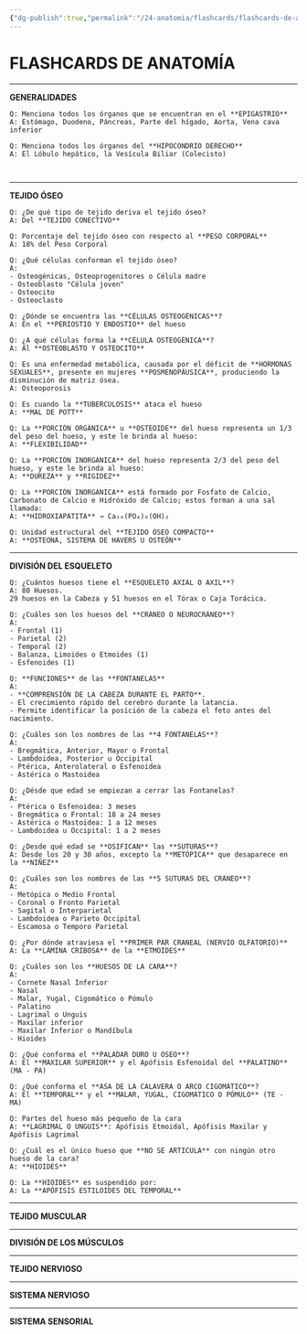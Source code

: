 ```yaml
---
{"dg-publish":true,"permalink":"/24-anatomia/flashcards/flashcards-de-anatomia/","tags":["Anatomía","Flashcards"]}
---
```


# FLASHCARDS DE ANATOMÍA
---
**GENERALIDADES**


```flashcard
Q: Menciona todos los órganos que se encuentran en el **EPIGASTRIO**
A: Estómago, Duodeno, Páncreas, Parte del hígado, Aorta, Vena cava inferior
```

```flashcard
Q: Menciona todos los órganos del **HIPOCONDRIO DERECHO**
A: El Lóbulo hepático, la Vesícula Biliar (Colecisto)



```

---
**TEJIDO ÓSEO**

```flashcard
Q: ¿De qué tipo de tejido deriva el tejido óseo?
A: Del **TEJIDO CONECTIVO**
```

```flashcard
Q: Porcentaje del tejido óseo con respecto al **PESO CORPORAL**
A: 18% del Peso Corporal
```

```flashcard
Q: ¿Qué células conforman el tejido óseo?
A:
- Osteogénicas, Osteoprogenitores o Célula madre
- Osteoblasto "Célula joven"
- Osteocito
- Osteoclasto
```

```flashcard
Q: ¿Dónde se encuentra las **CÉLULAS OSTEOGÉNICAS**?
A: En el **PERIOSTIO Y ENDOSTIO** del hueso
```

```flashcard
Q: ¿A qué células forma la **CÉLULA OSTEOGÉNICA**?
A: Al **OSTEOBLASTO Y OSTEOCITO**
```

```flashcard
Q: Es una enfermedad metabólica, causada por el déficit de **HORMONAS SEXUALES**, presente en mujeres **POSMENOPÁUSICA**, produciendo la disminución de matriz ósea.
A: Osteoporosis
```

```flashcard
Q: Es cuando la **TUBERCULOSIS** ataca el hueso
A: **MAL DE POTT**
```

```flashcard
Q: La **PORCIÓN ORGÁNICA** u **OSTEOIDE** del hueso representa un 1/3 del peso del hueso, y este le brinda al hueso:
A: **FLEXIBILIDAD**
```

```flashcard
Q: La **PORCIÓN INORGÁNICA** del hueso representa 2/3 del peso del hueso, y este le brinda al hueso:
A: **DUREZA** y **RIGIDEZ**
```

```flashcard
Q: La **PORCIÓN INORGÁNICA** está formado por Fosfato de Calcio, Carbonato de Calcio e Hidróxido de Calcio; estos forman a una sal llamada:
A: **HIDROXIAPATITA** → Ca₁₀(PO₄)₆(OH)₂
```

```flashcard
Q: Unidad estructural del **TEJIDO ÓSEO COMPACTO**
A: **OSTEONA, SISTEMA DE HAVERS U OSTEÓN**
```



---
**DIVISIÓN DEL ESQUELETO**

```flashcard
Q: ¿Cuántos huesos tiene el **ESQUELETO AXIAL O AXIL**?
A: 80 Huesos. 
29 huesos en la Cabeza y 51 huesos en el Tórax o Caja Torácica.
```

```flashcard
Q: ¿Cuáles son los huesos del **CRÁNEO O NEUROCRÁNEO**?
A: 
- Frontal (1) 
- Parietal (2) 
- Temporal (2) 
- Balanza, Limoides o Etmoides (1)
- Esfenoides (1)
```

```flashcard
Q: **FUNCIONES** de las **FONTANELAS**
A: 
- **COMPRENSIÓN DE LA CABEZA DURANTE EL PARTO**.
- El crecimiento rápido del cerebro durante la latancia.
- Permite identificar la posición de la cabeza el feto antes del nacimiento.
```

```flashcard
Q: ¿Cuáles son los nombres de las **4 FONTANELAS**?
A: 
- Bregmática, Anterior, Mayor o Frontal
- Lambdoidea, Posterior u Occipital
- Ptérica, Anterolateral o Esfenoidea
- Astérica o Mastoidea
```

```flashcard
Q: ¿Désde que edad se empiezan a cerrar las Fontanelas?
A:
- Ptérica o Esfenoidea: 3 meses
- Bregmática o Frontal: 18 a 24 meses
- Astérica o Mastoidea: 1 a 12 meses
- Lambdoidea u Occipital: 1 a 2 meses
```

```flashcard
Q: ¿Desde qué edad se **OSIFICAN** las **SUTURAS**?
A: Desde los 20 y 30 años, excepto la **METÓPICA** que desaparece en la **NIÑEZ**
```

```flashcard
Q: ¿Cuáles son los nombres de las **5 SUTURAS DEL CRÁNEO**?
A: 
- Metópica o Medio Frontal
- Coronal o Fronto Parietal
- Sagital o Interparietal
- Lambdoidea o Parieto Occipital
- Escamosa o Temporo Parietal
```

```flashcard
Q: ¿Por dónde atraviesa el **PRIMER PAR CRANEAL (NERVIO OLFATORIO)** 
A: La **LÁMINA CRIBOSA** de la **ETMOIDES**
```

```flashcard
Q: ¿Cuáles son los **HUESOS DE LA CARA**?
A: 
- Cornete Nasal Inferior
- Nasal
- Malar, Yugal, Cigomático o Pómulo
- Palatino
- Lagrimal o Unguis
- Maxilar inferior
- Maxilar Inferior o Mandíbula
- Hioides
```

```flashcard
Q: ¿Qué conforma el **PALADAR DURO U ÓSEO**?
A: El **MAXILAR SUPERIOR** y el Apófisis Esfenoidal del **PALATINO** (MA - PA)
```

```flashcard
Q: ¿Qué conforma el **ASA DE LA CALAVERA O ARCO CIGOMÁTICO**?
A: El **TEMPORAL** y el **MALAR, YUGAL, CIGOMÁTICO O PÓMULO** (TE - MA)
```

```flashcard
Q: Partes del hueso más pequeño de la cara
A: **LAGRIMAL O UNGUIS**: Apófisis Etmoidal, Apófisis Maxilar y Apófisis Lagrimal
```

```flashcard
Q: ¿Cuál es el único hueso que **NO SE ARTICULA** con ningún otro hueso de la cara?
A: **HIOIDES**
```

```flashcard
Q: La **HIOIDES** es suspendido por:
A: La **APÓFISIS ESTILOIDES DEL TEMPORAL**
```




---
**TEJIDO MUSCULAR**





---
**DIVISIÓN DE LOS MÚSCULOS**








---
**TEJIDO NERVIOSO**






---
**SISTEMA NERVIOSO**




---
**SISTEMA SENSORIAL**


